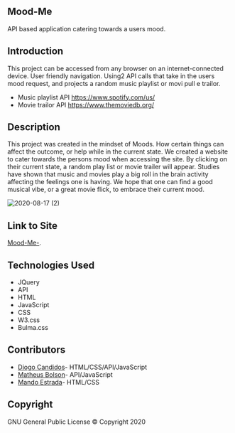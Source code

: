 ## Mood-Me

 API based application catering towards a users mood. 

## Introduction

This project can be accessed from any browser on an internet-connected device.
User friendly navigation. Using2 API calls that take in the users mood request, and projects
a random music playlist or movi pull
e trailor. 

* Music playlist API https://www.spotify.com/us/
* Movie trailor API https://www.themoviedb.org/

## Description

This project was created in the mindset of Moods. How certain things
 can affect the outcome, or help while in the current state. We 
 created a website to cater towards the persons mood when accessing the site.
 By clicking on their current state, a random play list or 
 movie trailer will appear. Studies have shown that music and movies play a big 
 roll in the brain activity affecting the feelings one is having. We hope that
 one can find a good musical vibe, or a great movie flick, to embrace their
 current mood. 
 


 ![2020-08-17 (2)](https://user-images.githubusercontent.com/65925169/90453830-83e16080-e0a6-11ea-89ee-16b975814218.png)


## Link to Site

[Mood-Me-](https://mando619.github.io/Mood-Me-/).

## Technologies Used

- JQuery
- API
- HTML
- JavaScript
- CSS
- W3.css
- Bulma.css

## Contributors 

* [Diogo Candidos](https://github.com/diogocandidos)- HTML/CSS/API/JavaScript
* [Matheus Bolson](https://https://github.com/mathbolson)- API/JavaScript
* [Mando Estrada](https://github.com/Mando619)- HTML/CSS

## Copyright

GNU General Public License &copy; Copyright 2020




